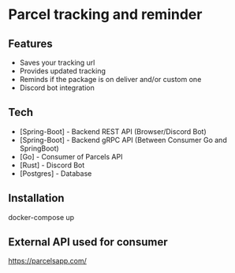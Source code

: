 # Parcel tracking and reminder

## Features

- Saves your tracking url
- Provides updated tracking 
- Reminds if the package is on deliver and/or custom one
- Discord bot integration

## Tech

- [Spring-Boot] - Backend REST API (Browser/Discord Bot)
- [Spring-Boot] - Backend gRPC API (Between Consumer Go and SpringBoot)
- [Go] - Consumer of Parcels API
- [Rust] - Discord Bot
- [Postgres] - Database

## Installation

docker-compose up

## External API used for consumer

https://parcelsapp.com/
